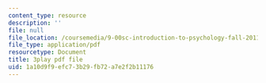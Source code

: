 ```yaml
---
content_type: resource
description: ''
file: null
file_location: /coursemedia/9-00sc-introduction-to-psychology-fall-2011/1a10d9f9efc73b29fb72a7e2f2b11176_lanmHS0JwYI.pdf
file_type: application/pdf
resourcetype: Document
title: 3play pdf file
uid: 1a10d9f9-efc7-3b29-fb72-a7e2f2b11176
---
```

